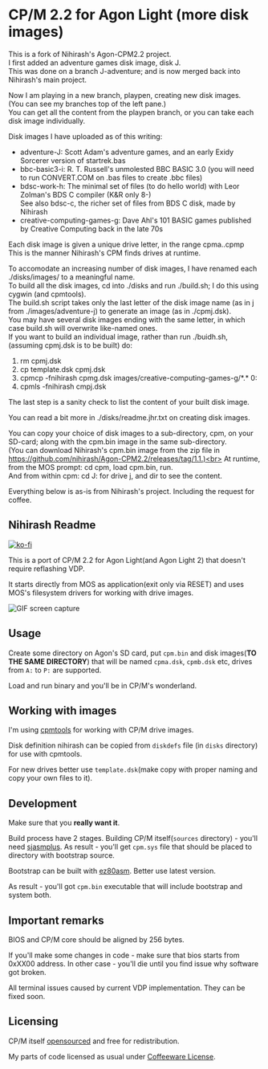# CP/M 2.2 for Agon Light (more disk images)

This is a fork of Nihirash's Agon-CPM2.2 project.<br>
I first added an adventure games disk image, disk J. <br>
This was done on a branch J-adventure; and is now merged back into Nihirash's main project.<p>

Now I am playing in a new branch, playpen, creating new disk images.<br>
(You can see my branches top of the left pane.)<br>
You can get all the content from the playpen branch, or you can take each disk image individually.<p>

Disk images I have uploaded as of this writing:<br>
<ul>
  <li>adventure-J:   Scott Adam's adventure games, and an early Exidy Sorcerer version of startrek.bas</li>
  <li>bbc-basic3-i:  R. T. Russell's unmolested BBC BASIC 3.0 (you will need to run CONVERT.COM on .bas files to create .bbc files)</li>
  <li>bdsc-work-h:   The minimal set of files (to do hello world) with Leor Zolman's BDS C compiler (K&R only 8-)</br>
                 See also bdsc-c, the richer set of files from BDS C disk, made by Nihirash</li>
  <li>creative-computing-games-g:  Dave Ahl's 101 BASIC games published by Creative Computing back in the late 70s</li>
</ul>
Each disk image is given a unique drive letter, in the range cpma..cpmp<br>
This is the manner Nihirash's CPM finds drives at runtime.<p>

To accomodate an increasing number of disk images, I have renamed each ./disks/images/ to a meaningful name.<br>
To build all the disk images, cd into ./disks and run ./build.sh; I do this using cygwin (and cpmtools).<br>
The build.sh script takes only the last letter of the disk image name (as in j from ./images/adventure-j) to generate an image (as in ./cpmj.dsk).<br>
You may have several disk images ending with the same letter, in which case build.sh will overwrite like-named ones.<br>
If you want to build an individual image, rather than run ./buidh.sh, (assuming cpmj.dsk is to be built) do:
<ol>
  <li>rm cpmj.dsk</li>
  <li>cp template.dsk cpmj.dsk</li>
  <li>cpmcp -fnihirash cpmg.dsk images/creative-computing-games-g/*.* 0:</li>
  <li>cpmls -fnihirash cmpj.dsk</li>
</ol>
The last step is a sanity check to list the content of your built disk image.<p>

You can read a bit more in ./disks/readme.jhr.txt on creating disk images.<p>

You can copy your choice of disk images to a sub-directory, cpm, on your SD-card; along with the cpm.bin image in the same sub-directory.<br>
(You can download Nihirash's cpm.bin image from the zip file in https://github.com/nihirash/Agon-CPM2.2/releases/tag/1.1.)<br>
At runtime, from the MOS prompt: cd cpm, load cpm.bin, run.<br>
And from within cpm: cd J: for drive j, and dir to see the content.<br>

Everything below is as-is from Nihirash's project. Including the request for coffee.<p>

## Nihirash Readme

[![ko-fi](https://ko-fi.com/img/githubbutton_sm.svg)](https://ko-fi.com/D1D6JVS74)

This is a port of CP/M 2.2 for Agon Light(and Agon Light 2) that doesn't require reflashing VDP.

It starts directly from MOS as application(exit only via RESET) and uses MOS's filesystem drivers for working with drive images.

![GIF screen capture](doc/cpm.gif)

## Usage

Create some directory on Agon's SD card, put `cpm.bin` and disk images(**TO THE SAME DIRECTORY**) that will be named `cpma.dsk`, `cpmb.dsk` etc, drives from `A:` to `P:` are supported.

Load and run binary and you'll be in CP/M's wonderland.

## Working with images

I'm using [cpmtools](https://github.com/lipro-cpm4l/cpmtools) for working with CP/M drive images.

Disk definition nihirash can be copied from `diskdefs` file (in `disks` directory) for use with cpmtools.

For new drives better use `template.dsk`(make copy with proper naming and copy your own files to it).

## Development

Make sure that you **really want it**.

Build process have 2 stages. Building CP/M itself(`sources` directory) - you'll need [sjasmplus](https://github.com/z00m128/sjasmplus). As result - you'll get `cpm.sys` file that should be placed to directory with bootstrap source.

Bootstrap can be built with [ez80asm](https://github.com/envenomator/agon-ez80asm). Better use latest version.

As result - you'll got `cpm.bin` executable that will include bootstrap and system both.

## Important remarks

BIOS and CP/M core should be aligned by 256 bytes.

If you'll make some changes in code - make sure that bios starts from 0xXX00 address. In other case - you'll die until you find issue why software got broken.

All terminal issues caused by current VDP implementation. They can be fixed soon.

## Licensing

CP/M itself [opensourced](https://www.theregister.com/2001/11/26/cp_m_collection_is_back/) and free for redistribution.

My parts of code licensed as usual under [Coffeeware License](LICENSE).
